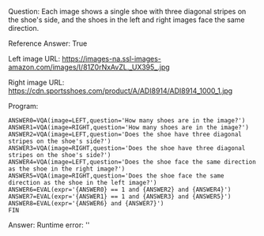 Question: Each image shows a single shoe with three diagonal stripes on the shoe's side, and the shoes in the left and right images face the same direction.

Reference Answer: True

Left image URL: https://images-na.ssl-images-amazon.com/images/I/81Z0rNxAvZL._UX395_.jpg

Right image URL: https://cdn.sportsshoes.com/product/A/ADI8914/ADI8914_1000_1.jpg

Program:

```
ANSWER0=VQA(image=LEFT,question='How many shoes are in the image?')
ANSWER1=VQA(image=RIGHT,question='How many shoes are in the image?')
ANSWER2=VQA(image=LEFT,question='Does the shoe have three diagonal stripes on the shoe's side?')
ANSWER3=VQA(image=RIGHT,question='Does the shoe have three diagonal stripes on the shoe's side?')
ANSWER4=VQA(image=LEFT,question='Does the shoe face the same direction as the shoe in the right image?')
ANSWER5=VQA(image=RIGHT,question='Does the shoe face the same direction as the shoe in the left image?')
ANSWER6=EVAL(expr='{ANSWER0} == 1 and {ANSWER2} and {ANSWER4}')
ANSWER7=EVAL(expr='{ANSWER1} == 1 and {ANSWER3} and {ANSWER5}')
ANSWER8=EVAL(expr='{ANSWER6} and {ANSWER7}')
FIN
```
Answer: Runtime error: ''

